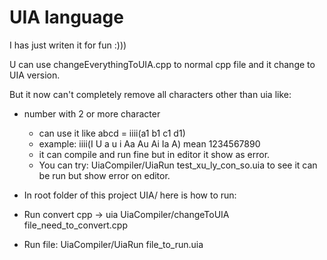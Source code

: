 # UIA language

I has just writen it for fun :)))

U can use changeEverythingToUIA.cpp to normal cpp file and it change to UIA version.

But it now can't completely remove all characters other than uia like:
- number with 2 or more character 
  - can use it like abcd = iiii(a1 b1 c1 d1)
  - example: iiii(I U a u i Aa Au Ai Ia A) mean 1234567890
  - it can compile and run fine but in editor it show as error.
  - You can try: UiaCompiler/UiaRun test_xu_ly_con_so.uia to see it can be run but show error on editor.


- In root folder of this project UIA/ here is how to run:

- Run convert cpp -> uia
UiaCompiler/changeToUIA file_need_to_convert.cpp

- Run file:
UiaCompiler/UiaRun file_to_run.uia

